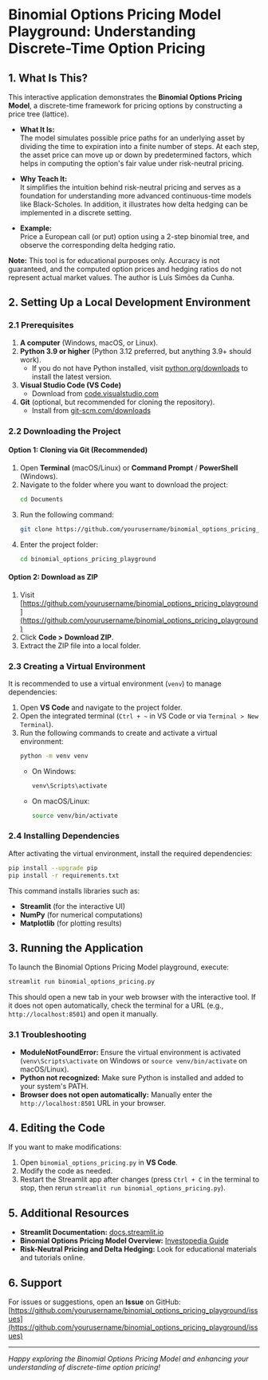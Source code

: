 # Binomial Options Pricing Model Playground: Understanding Discrete-Time Option Pricing

## 1. What Is This?

This interactive application demonstrates the **Binomial Options Pricing Model**, a discrete-time framework for pricing options by constructing a price tree (lattice).

- **What It Is:**  
  The model simulates possible price paths for an underlying asset by dividing the time to expiration into a finite number of steps. At each step, the asset price can move up or down by predetermined factors, which helps in computing the option's fair value under risk-neutral pricing.

- **Why Teach It:**  
  It simplifies the intuition behind risk-neutral pricing and serves as a foundation for understanding more advanced continuous-time models like Black-Scholes. In addition, it illustrates how delta hedging can be implemented in a discrete setting.

- **Example:**  
  Price a European call (or put) option using a 2-step binomial tree, and observe the corresponding delta hedging ratio.

**Note:** This tool is for educational purposes only. Accuracy is not guaranteed, and the computed option prices and hedging ratios do not represent actual market values. The author is Luís Simões da Cunha.

## 2. Setting Up a Local Development Environment

### 2.1 Prerequisites

1. **A computer** (Windows, macOS, or Linux).
2. **Python 3.9 or higher** (Python 3.12 preferred, but anything 3.9+ should work).  
   - If you do not have Python installed, visit [python.org/downloads](https://www.python.org/downloads/) to install the latest version.
3. **Visual Studio Code (VS Code)**
   - Download from [code.visualstudio.com](https://code.visualstudio.com/)
4. **Git** (optional, but recommended for cloning the repository).  
   - Install from [git-scm.com/downloads](https://git-scm.com/downloads)

### 2.2 Downloading the Project

#### Option 1: Cloning via Git (Recommended)

1. Open **Terminal** (macOS/Linux) or **Command Prompt** / **PowerShell** (Windows).
2. Navigate to the folder where you want to download the project:
   ```bash
   cd Documents
   ```
3. Run the following command:
   ```bash
   git clone https://github.com/yourusername/binomial_options_pricing_playground.git
   ```
4. Enter the project folder:
   ```bash
   cd binomial_options_pricing_playground
   ```

#### Option 2: Download as ZIP

1. Visit [https://github.com/yourusername/binomial_options_pricing_playground](https://github.com/yourusername/binomial_options_pricing_playground)
2. Click **Code > Download ZIP**.
3. Extract the ZIP file into a local folder.

### 2.3 Creating a Virtual Environment

It is recommended to use a virtual environment (`venv`) to manage dependencies:

1. Open **VS Code** and navigate to the project folder.
2. Open the integrated terminal (`Ctrl + ~` in VS Code or via `Terminal > New Terminal`).
3. Run the following commands to create and activate a virtual environment:
   ```bash
   python -m venv venv
   ```
   - On Windows:
     ```bash
     venv\Scripts\activate
     ```
   - On macOS/Linux:
     ```bash
     source venv/bin/activate
     ```

### 2.4 Installing Dependencies

After activating the virtual environment, install the required dependencies:

```bash
pip install --upgrade pip
pip install -r requirements.txt
```

This command installs libraries such as:
- **Streamlit** (for the interactive UI)
- **NumPy** (for numerical computations)
- **Matplotlib** (for plotting results)

## 3. Running the Application

To launch the Binomial Options Pricing Model playground, execute:

```bash
streamlit run binomial_options_pricing.py
```

This should open a new tab in your web browser with the interactive tool. If it does not open automatically, check the terminal for a URL (e.g., `http://localhost:8501`) and open it manually.

### 3.1 Troubleshooting

- **ModuleNotFoundError:** Ensure the virtual environment is activated (`venv\Scripts\activate` on Windows or `source venv/bin/activate` on macOS/Linux).
- **Python not recognized:** Make sure Python is installed and added to your system's PATH.
- **Browser does not open automatically:** Manually enter the `http://localhost:8501` URL in your browser.

## 4. Editing the Code

If you want to make modifications:
1. Open `binomial_options_pricing.py` in **VS Code**.
2. Modify the code as needed.
3. Restart the Streamlit app after changes (press `Ctrl + C` in the terminal to stop, then rerun `streamlit run binomial_options_pricing.py`).

## 5. Additional Resources

- **Streamlit Documentation:** [docs.streamlit.io](https://docs.streamlit.io)
- **Binomial Options Pricing Model Overview:** [Investopedia Guide](https://www.investopedia.com/terms/b/binomialoptionpricingmodel.asp)
- **Risk-Neutral Pricing and Delta Hedging:** Look for educational materials and tutorials online.

## 6. Support

For issues or suggestions, open an **Issue** on GitHub:  
[https://github.com/yourusername/binomial_options_pricing_playground/issues](https://github.com/yourusername/binomial_options_pricing_playground/issues)

---

*Happy exploring the Binomial Options Pricing Model and enhancing your understanding of discrete-time option pricing!*
